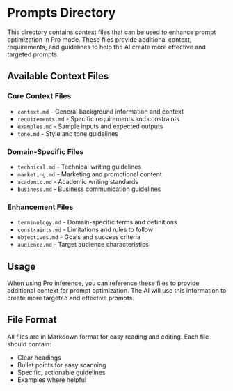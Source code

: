 # Prompts Directory

This directory contains context files that can be used to enhance prompt optimization in Pro mode. These files provide additional context, requirements, and guidelines to help the AI create more effective and targeted prompts.

## Available Context Files

### Core Context Files
- `context.md` - General background information and context
- `requirements.md` - Specific requirements and constraints
- `examples.md` - Sample inputs and expected outputs
- `tone.md` - Style and tone guidelines

### Domain-Specific Files
- `technical.md` - Technical writing guidelines
- `marketing.md` - Marketing and promotional content
- `academic.md` - Academic writing standards
- `business.md` - Business communication guidelines

### Enhancement Files
- `terminology.md` - Domain-specific terms and definitions
- `constraints.md` - Limitations and rules to follow
- `objectives.md` - Goals and success criteria
- `audience.md` - Target audience characteristics

## Usage

When using Pro inference, you can reference these files to provide additional context for prompt optimization. The AI will use this information to create more targeted and effective prompts.

## File Format

All files are in Markdown format for easy reading and editing. Each file should contain:
- Clear headings
- Bullet points for easy scanning
- Specific, actionable guidelines
- Examples where helpful
